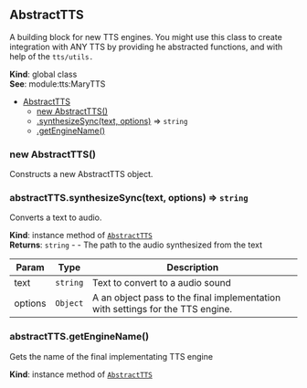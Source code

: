 <a name="AbstractTTS"></a>

## AbstractTTS
A building block for new TTS engines. You might use this class
to create integration with ANY TTS by providing he abstracted functions, and
with help of the `tts/utils.`

**Kind**: global class  
**See**: module:tts:MaryTTS  

* [AbstractTTS](#AbstractTTS)
    * [new AbstractTTS()](#new_AbstractTTS_new)
    * [.synthesizeSync(text, options)](#AbstractTTS+synthesizeSync) ⇒ <code>string</code>
    * [.getEngineName()](#AbstractTTS+getEngineName)

<a name="new_AbstractTTS_new"></a>

### new AbstractTTS()
Constructs a new AbstractTTS object.

<a name="AbstractTTS+synthesizeSync"></a>

### abstractTTS.synthesizeSync(text, options) ⇒ <code>string</code>
Converts a text to audio.

**Kind**: instance method of [<code>AbstractTTS</code>](#AbstractTTS)  
**Returns**: <code>string</code> - - The path to the audio synthesized from the text  

| Param | Type | Description |
| --- | --- | --- |
| text | <code>string</code> | Text to convert to a audio sound |
| options | <code>Object</code> | A an object pass to the final implementation with settings for the TTS engine. |

<a name="AbstractTTS+getEngineName"></a>

### abstractTTS.getEngineName()
Gets the name of the final implementating TTS engine

**Kind**: instance method of [<code>AbstractTTS</code>](#AbstractTTS)  
